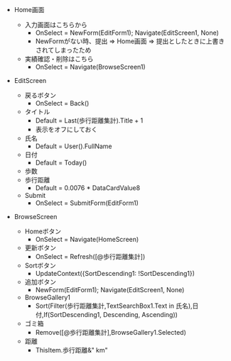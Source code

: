 * Home画面
    * 入力画面はこちらから
        * OnSelect = NewForm(EditForm1); Navigate(EditScreen1, None)
        * NewFormがない時、提出 ⇒ Home画面 ⇒ 提出としたときに上書きされてしまったため
    * 実績確認・削除はこちら
        * OnSelect = Navigate(BrowseScreen1)

* EditScreen
    * 戻るボタン
        * OnSelect = Back()
    * タイトル
        * Default = Last(歩行距離集計).Title + 1
        * 表示をオフにしておく
    * 氏名
        * Default = User().FullName
    * 日付
        * Default = Today()
    * 歩数
    * 歩行距離
        * Default = 0.0076 * DataCardValue8
    * Submit
        * OnSelect = SubmitForm(EditForm1)

* BrowseScreen
    * Homeボタン
        * OnSelect = Navigate(HomeScreen)
    * 更新ボタン
        * OnSelect = Refresh([@歩行距離集計])
    * Sortボタン
        * UpdateContext({SortDescending1: !SortDescending1})
    * 追加ボタン
        * NewForm(EditForm1); Navigate(EditScreen1, None)
    * BrowseGallery1
        * Sort(Filter(歩行距離集計,TextSearchBox1.Text in 氏名),日付,If(SortDescending1, Descending, Ascending))
    * ゴミ箱
        * Remove([@歩行距離集計],BrowseGallery1.Selected)
    * 距離
        * ThisItem.歩行距離&" km"